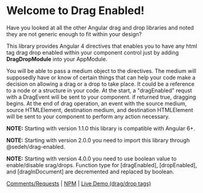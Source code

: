 
# Welcome to Drag Enabled!
Have you looked at all the other Angular drag and drop libraries and noted they are not generic enough to fit within your design?

This library provides Angular 4 directives that enables you to have any html tag drag drop enabled within your component control just by adding **DragDropModule** into your AppModule.

You will be able to pass a medium object to the directives. The medium will supposedly have or know of certain things that can help your code make a decision on allowing a drag or a drop to take place. It could be a reference to a node or a structure in your code. At the start, a "dragEnabled" requst with a DragEvent will be sent to your component. if returned true, dragging begins. At the end of drag operation, an event with the source medium, source HTMLElement, destination medium, and destination HTMLElement will be sent to your component to perform any action necessary.

**NOTE:** Starting with version 1.1.0 this library is compatible with Angular 6+.

**NOTE:** Starting with version 2.0.0 you need to import this library through @sedeh/drag-enabled.

**NOTE:** Starting with version 4.0.0 you need to use boolean value to enable/disable srag/drops. Function type for [dragEnabled], [dropEnabled], and [dragInDocument] are decremented and replaced by boolean.

[Comments/Requests](https://github.com/msalehisedeh/drag-enabled/issues) | 
[NPM](https://www.npmjs.com/package/@sedeh/drag-enabled) | 
[Live Demo (drag/drop tags)](https://tagbox.stackblitz.io)
